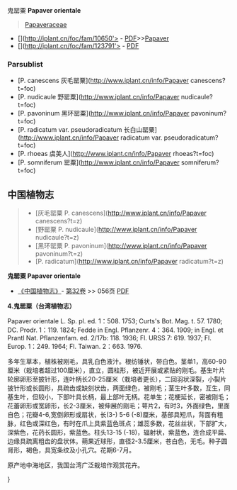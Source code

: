 鬼罂粟 **Papaver orientale**

> [Papaveraceae](http://www.iplant.cn/info/Papaveraceae?t=foc)
* [](http://iplant.cn/foc/fam/10650'> - [PDF](http://iplant.cn/foc/pdf/Papaveraceae.pdf)>>[Papaver](http://www.iplant.cn/info/Papaver?t=foc)
* [](http://iplant.cn/foc/fam/123791'> - [PDF](http://www.iplant.cn/foc/pdf/Papaver.pdf)

### Parsublist

* [P.  canescens  灰毛罂粟](http://www.iplant.cn/info/Papaver canescens?t=foc)
* [P.  nudicaule  野罂粟](http://www.iplant.cn/info/Papaver nudicaule?t=foc)
* [P.  pavoninum  黑环罂粟](http://www.iplant.cn/info/Papaver pavoninum?t=foc)
* [P.  radicatum var. pseudoradicatum  长白山罂粟](http://www.iplant.cn/info/Papaver radicatum var. pseudoradicatum?t=foc)
* [P.  rhoeas  虞美人](http://www.iplant.cn/info/Papaver rhoeas?t=foc)
* [P.  somniferum  罂粟](http://www.iplant.cn/info/Papaver somniferum?t=foc)


## 中国植物志

> * [灰毛罂粟  P.  canescens](http://www.iplant.cn/info/Papaver canescens?t=z)
> * [野罂粟  P.  nudicaule](http://www.iplant.cn/info/Papaver nudicaule?t=z)
> * [黑环罂粟  P.  pavoninum](http://www.iplant.cn/info/Papaver pavoninum?t=z)
> * [P.  radicatum](http://www.iplant.cn/info/Papaver radicatum?t=z)


**鬼罂粟 Papaver orientale**

* [《中国植物志》](http://www.iplant.cn/frps)- [第32卷](http://www.iplant.cn/frps/vol/32) >> 056页 [PDF](http://www.iplant.cn/frps/pdf/32/056a.pdf)

**4.鬼罂粟（台湾植物志）**

Papaver orientale L. Sp. pl. ed. 1：508. 1753; Curts's Bot. Mag. t. 57. 1780; DC. Prodr. 1：119. 1824; Fedde in Engl. Pflanzenr. 4：364. 1909; in Engl. et Prantl Nat. Pflanzenfam. ed. 2/17b: 118. 1936; Fl. URSS 7: 619. 1937; Fl. Europ. 1：249. 1964; Fl. Taiwan. 2：663. 1976.

多年生草本，植株被刚毛，具乳白色液汁。根纺锤状，带白色。茎单1，高60-90厘米（栽培者超过100厘米），直立，圆柱形，被近开展或紧贴的刚毛。基生叶片轮廓卵形至披针形，连叶柄长20-25厘米（栽培者更长），二回羽状深裂，小裂片披针形或长圆形，具疏齿或缺刻状齿，两面绿色，被刚毛；茎生叶多数，互生，同基生叶，但较小，下部叶具长柄，最上部叶无柄。花单生；花梗延长，密被刚毛；花蕾卵形或宽卵形，长2-3厘米，被伸展的刚毛；萼片2，有时3，外面绿色，里面自色；花瓣4-6,宽倒卵形或扇状，长(3-) 5-6 (-8)厘米，基部具短爪，背面有粗脉，红色或深红色，有时在爪上具紫蓝色斑点；雄蕊多数，花丝丝状，下部扩大，深紫色，花药长圆形，紫蓝色。柱头13-15 (-18)，辐射状，紫蓝色，连合成平扁、边缘具疏离粗齿的盘状体。蒴果近球形，直径2-3.5厘米，苍白色，无毛。种子圆肾形，褐色，具宽条纹及小孔穴。花期6-7月。

原产地中海地区，我国台湾广泛栽培作观赏花卉。

}